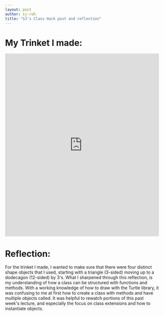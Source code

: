 ```yaml
---
layout: post
author: sj-roh
title: "SJ's Class Hack post and reflection"
---
```


# My Trinket I made:

<iframe src="https://trinket.io/embed/python/fd461cfd6a" width="100%" height="600" frameborder="0" marginwidth="0" marginheight="0" allowfullscreen></iframe>

# Reflection:

For the trinket I made, I wanted to make sure that there were four distinct shape objects that I used, starting with a triangle (3-sided) moving up to a dodecagon (12-sided) by 3's. What I sharpened through this reflection, is my understanding of how a class can be structured with functions and methods. With a working knowledge of how to draw with the Turtle library, it was confusing to me at first how to create a class with methods and have multiple objects called. It was helpful to rewatch portions of this past week's lecture, and especially the focus on class extensions and how to instantiate objects.
